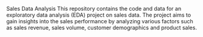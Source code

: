 Sales Data Analysis
This repository contains the code and data for an exploratory data analysis (EDA) project on sales data. The project aims to gain insights into the sales performance by analyzing various factors such as sales revenue, sales volume, customer demographics and product sales.
